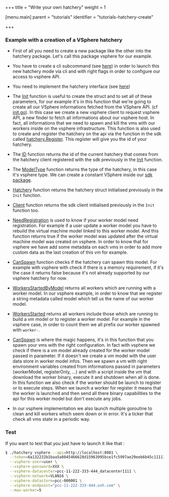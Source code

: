 +++
title = "Write your own hatchery"
weight = 1

[menu.main]
parent = "tutorials"
identifier = "tutorials-hatchery-create"

+++

### Example with a creation of a VSphere hatchery

* First of all you need to create a new package like the other into the hatchery package. Let's call this package vsphere for our example.

* You have to create a cli subcommand (see [here](https://github.com/ovh/cds/blob/master/engine/hatchery/vsphere/cmd.go)) in order to launch this new hatchery mode via cli and with right flags in order to configure our access to vsphere API.

* You need to implement the hatchery interface (see [here](https://godoc.org/github.com/ovh/cds/sdk/hatchery#Interface))

* The [Init](https://godoc.org/github.com/ovh/cds/engine/hatchery/vsphere#HatcheryVSphere.Init) function is useful to create the struct and to set all of these parameters, for our example it's in this function that we're going to create all our VSphere informations fetched from the VSphere API. (cf [init.go](https://godoc.org/github.com/ovh/cds/engine/hatchery/vsphere#HatcheryVSphere.Init)). In this case we create a new vsphere client to request vsphere API, a new finder to fetch all informations about our vsphere host. In fact, all informations that we need to spawn and kill the vms with our workers inside on the vsphere infrastructure. This function is also used to create and register the hatchery on the api via the function in the sdk called [hatchery.Register](https://godoc.org/github.com/ovh/cds/sdk/hatchery#Register). This register will give you the id of your hatchery.

* The [ID](https://godoc.org/github.com/ovh/cds/engine/hatchery/vsphere#HatcheryVSphere.ID) function returns the id of the current hatchery that comes from the hatchery client registered with the sdk previously in the [Init](https://godoc.org/github.com/ovh/cds/engine/hatchery/vsphere#HatcheryVSphere.Init) function.

* The [ModelType](https://godoc.org/github.com/ovh/cds/engine/hatchery/vsphere#HatcheryVSphere.ModelType) function returns the type of the hatchery, in this case it's vsphere type. We can create a constant VSphere inside our [sdk package](https://godoc.org/github.com/ovh/cds/sdk#pkg-constants).

* [Hatchery](https://godoc.org/github.com/ovh/cds/engine/hatchery/vsphere#HatcheryVSphere.Hatchery) function returns the hatchery struct initialised previously in the `Init` function.

* [Client](https://godoc.org/github.com/ovh/cds/engine/hatchery/vsphere#HatcheryVSphere.Client) function returns the sdk client initialised previously in the `Init` function too.

* [NeedRegistration](https://godoc.org/github.com/ovh/cds/engine/hatchery/vsphere#HatcheryVSphere.NeedRegistration) is used to know if your worker model need registration. For example if a user update a worker model you have to rebuild the virtual machine model linked to this worker model. And this function returns true if the worker model was updated after the virtual machine model was created on vsphere. In order to know that for vsphere we have add some metadata on each vms in order to add more custom data as the last creation of this vm for example.

* [CanSpawn](https://godoc.org/github.com/ovh/cds/engine/hatchery/vsphere#HatcheryVSphere.CanSpawn) function checks if the hatchery can spawn this model. For example with vsphere with check if there is a memory requirement, if it's the case it returns false because it's not already supported by our vsphere hatchery for now.

* [WorkersStartedByModel](https://godoc.org/github.com/ovh/cds/engine/hatchery/vsphere#HatcheryVSphere.WorkersStartedByModel) returns all workers which are running with a worker model. In our vsphere example, in order to know that we register a string metadata called model which tell us the name of our worker model.

* [WorkersStarted](https://godoc.org/github.com/ovh/cds/engine/hatchery/vsphere#HatcheryVSphere.WorkersStarted) returns all workers include those which are running to build a vm model or to register a worker model. For example in the vsphere case, in order to count them we all prefix our worker spawned with `worker-`.

* [CanSpawn](https://godoc.org/github.com/ovh/cds/engine/hatchery/vsphere#HatcheryVSphere.CanSpawn) is where the magic happens, it's in this function that you spawn your vms with the right configuration. In fact with vsphere we check if there is a vm model already created for the worker model passed in parameter. If it doesn't we create a vm model with the user data store in worker model infos. Then we spawn a vm with right environment variables created from informations passed in parameters (workerModel, registerOnly, ...) and with a script inside the vm that download the worker binary, execute it and shutdown when all is done. In this function we also check if the worker should be launch to register or to execute steps. When we launch a worker for register it means that the worker is launched and then send all there binary capabilities to the api for this worker model but don't execute any jobs.

* In our vsphere implementation we also launch multiple goroutine to clean and kill workers which seem down or in error. It's a ticker that check all vms state in a periodic way.

### Test

If you want to test that you just have to launch it like that :

```bash
$ ./hatchery vsphere --api=http://localhost:8081 \
  --token=6a132232b1baa5a0845466628d15963995bce1fc5997ae29eeb6b45c11111 \
  --vsphere-user=user \
  --vsphere-password=XXX \
  --vsphere-datacenter=pcc-11-222-333-444_datacenter1111 \
  --vsphere-network=VLAN16 \
  --vsphere-datastore=pcc-000001 \
  --vsphere-endpoint="pcc-11-222-333-444.ovh.com" \
  --max-worker=5
```
